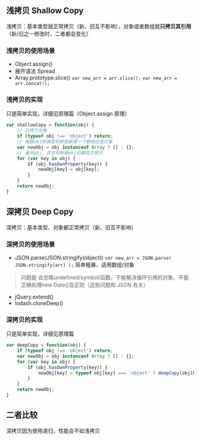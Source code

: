 ## 浅拷贝 Shallow Copy
浅拷贝：基本类型就正常拷贝（新、旧互不影响），对象或者数组就**只拷贝其引用**（新/旧之一修改时，二者都会变化）

### 浅拷贝的使用场景
- Object.assign()
- 展开语法 Spread
- Array.prototype.slice()
`var new_arr = arr.slice();`
`var new_arr = arr.concat();`

### 浅拷贝的实现
只是简单实现，详细见原理篇（Object.assign 原理）
```js
var shallowCopy = function(obj) {
    // 只拷贝对象
    if (typeof obj !== 'object') return;
    // 根据obj的类型判断是新建一个数组还是对象
    var newObj = obj instanceof Array ? [] : {};
    // 遍历obj，并且判断是obj的属性才拷贝
    for (var key in obj) {
        if (obj.hasOwnProperty(key)) {
            newObj[key] = obj[key];
        }
    }
    return newObj;
}
```

## 深拷贝 Deep Copy
深拷贝：基本类型、对象都正常拷贝（新、旧互不影响）
### 深拷贝的使用场景
- JSON.parse(JSON.stringify(object))
`var new_arr = JSON.parse( JSON.stringify(arr) );` 简单粗暴、适用数组/对象
> 问题是 会忽略undefined/symbol/函数、不能解决循环引用的对象、不能正确处理new Date()及正则（这些问题和 JSON 有关）
- jQuery.extend()
- lodash.cloneDeep()

### 深拷贝的实现
只是简单实现，详细见原理篇
```js
var deepCopy = function(obj) {
    if (typeof obj !== 'object') return;
    var newObj = obj instanceof Array ? [] : {};
    for (var key in obj) {
        if (obj.hasOwnProperty(key)) {
            newObj[key] = typeof obj[key] === 'object' ? deepCopy(obj[key]) : obj[key]; // 递归
        }
    }
    return newObj;
}
```
## 二者比较
深拷贝因为使用递归，性能会不如浅拷贝
